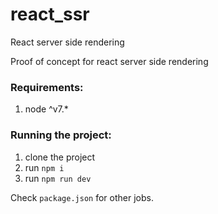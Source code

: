 # react_ssr
React server side rendering

Proof of concept for react server side rendering

### Requirements:
1. node ^v7.*

### Running the project:
1. clone the project
2. run `npm i`
3. run `npm run dev`

Check `package.json` for other jobs.
